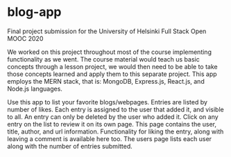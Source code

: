 # blog-app
Final project submission for the University of Helsinki Full Stack Open MOOC 2020

We worked on this project throughout most of the course implementing functionality as we went. The course material would teach us basic concepts through a lesson project, we would then need to be able to take those concepts learned and apply them to this separate project. This app employs the MERN stack, that is: MongoDB, Express.js, React.js, and Node.js languages. 

<blog-list app>
  
  Use this app to list your favorite blogs/webpages.
  Entries are listed by number of likes.
  Each entry is assigned to the user that added it, and visible to all. An entry can only be deleted by the user who added it.
  Click on any entry on the list to review it on its own page. This page contains the user, title, author, and url information. Functionality for liking the entry, along with         leaving a comment is available here too.
  The users page lists each user along with the number of entries submitted.
